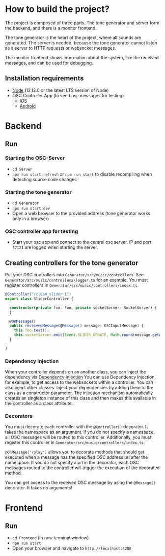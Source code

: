 # How to build the project?
The project is composed of three parts. The tone generator and server form the backend, and there is a monitor frontend.

The tone generator is the heart of the project, where all sounds are generated. The server is needed, because the tone generator cannot listen as a server to HTTP requests or websocket messages.

The monitor frontend shows information about the system, like the received messages, and can be used for debugging.

## Installation requirements
- [Node](https://nodejs.org/en/) (12.13.0 or the latest LTS version of Node)
- OSC Controller App (to send osc messages for testing)
    - [iOS](https://apps.apple.com/us/app/clean-osc/id1235192209)
    - [Android](https://play.google.com/store/apps/details?id=com.ffsmultimedia.osccontroller&hl=en)
    
# Backend
## Run
### Starting the OSC-Server
- `cd Server`
- `npm run start:refresh` or `npm run start` to disable recompiling when detecting source code changes

### Starting the tone generator
- `cd Generator`
- `npm run start:dev`
- Open a web browser to the provided address (tone generator works only in a browser)

### OSC controller app for testing
- Start your osc app and connect to the central osc server. IP and port `57121` are logged when starting the server.

## Creating controllers for the tone generator
Put your OSC controllers into `Generator/src/music/controllers`. See `Generator/src/music/controllers/logger.ts` for an example.
You must register controllers in `Generator/src/music/controllers/index.ts`.

```typescript
@Controller("/clean_slider_1")
export class SliderController {

  constructor(private foo: Foo, private socketServer: SocketServer) {
  }

  @OnMessage()
  public receivedMessage(@Message() message: OSCInputMessage) {
    this.foo.test();
    this.socketServer.emit(Event.SLIDER_UPDATE, Math.round(message.getArgs()[0].value * 100));
  }

}
```

### Dependency Injection
When your controller depends on an another class, you can inject the dependency via [Dependency Injection](https://www.freecodecamp.org/news/a-quick-intro-to-dependency-injection-what-it-is-and-when-to-use-it-7578c84fa88f/)
You can use Dependency Injection, for example, to get access to the websockets within a controller.
You can also inject other classes. Inject your dependencies by adding them to the class as a constructor parameter. 
The injection mechanism automatically creates an singleton instance of this class and then makes this available in the controller as a class attribute.

### Decorators
You must decorate each controller with the `@Controller()` decorator. It takes the namespace as an argument.
If you do not specify a namespace, all OSC messages will be routed to this controller.
Additionally, you must register this controller in `Generator/src/music/controllers/index.ts`.

`@OnMessage('/play')` allows you to decorate methods that should get executed when a message has the specified OSC address url after the namespace.
If you do not specify a url in the decorator, each OSC messages routed to the controller will trigger the execution of the decorated method.

You can get access to the received OSC message by using the `@Message()` decorator. It takes no arguments!

# Frontend
## Run
- `cd Frontend` (in new terminal window)
- `npn run start`
- Open your browser and navigate to `http.//localhost:4200`
